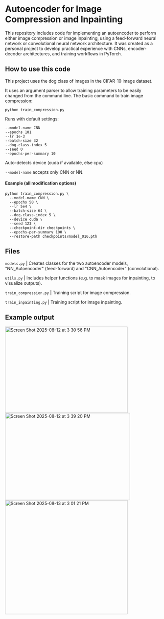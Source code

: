 # Autoencoder for Image Compression and Inpainting
This repository includes code for implementing an autoencoder to perform either image compression or image inpainting, using a feed-forward neural network or convolutional neural network architecture. It was created as a personal project to develop practical experience with CNNs, encoder-decoder architectures, and training workflows in PyTorch. 

## How to use this code
This project uses the dog class of images in the CIFAR-10 image dataset. 

It uses an argument parser to allow training parameters to be easily changed from the command line. The basic command to train image compression: 
```
python train_compression.py
```
Runs with default settings:
```
--model-name CNN 
--epochs 101
--lr 1e-3
--batch-size 32
--dog-class-index 5
--seed 0
--epochs-per-summary 10
```
Auto-detects device (cuda if available, else cpu)

```--model-name``` accepts only CNN or NN.

#### Example (all modification options)
```
python train_compression.py \
  --model-name CNN \
  --epochs 50 \
  --lr 5e4 \
  --batch-size 64 \
  --dog-class-index 5 \
  --device cuda \
  --seed 123 \
  --checkpoint-dir checkpoints \
  --epochs-per-summary 100 \
  --restore-path checkpoints/model_010.pth
```
## Files
```models.py``` | Creates classes for the two autoencoder models, "NN_Autoencoder" (feed-forward) and "CNN_Autoencoder" (convolutional).

```utils.py``` | Includes helper functions (e.g. to mask images for inpainting, to visualize outputs).

```train_compression.py``` | Training script for image compression.

```train_inpainting.py``` | Training script for image inpainting.

## Example output
<img width="400" height="282" alt="Screen Shot 2025-08-12 at 3 30 56 PM" src="https://github.com/user-attachments/assets/7baf2126-08f7-470b-bb21-efe452ef97af" />
<img width="408" height="285" alt="Screen Shot 2025-08-12 at 3 39 20 PM" src="https://github.com/user-attachments/assets/fa11a10f-831a-49f7-8585-3d0040d38ce6" />
<img width="400" height="373" alt="Screen Shot 2025-08-13 at 3 01 21 PM" src="https://github.com/user-attachments/assets/d323f5d8-9c4f-4c3b-99dd-98ac6ec5d9a9" />

 

